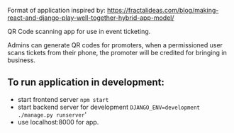 Format of application inspired by: https://fractalideas.com/blog/making-react-and-django-play-well-together-hybrid-app-model/

QR Code scanning app for use in event ticketing.

Admins can generate QR codes for promoters, when a permissioned user scans tickets from their phone, the promoter will be credited for bringing in business.

## To run application in development:

* start frontend server `npm start`
* start backend server for development `DJANGO_ENV=development ./manage.py runserver`'
* use localhost:8000 for app.
